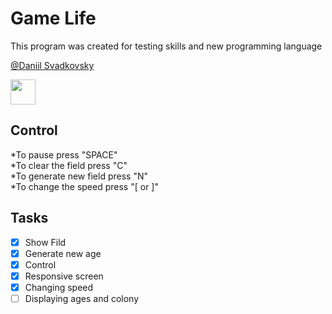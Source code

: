 # Game Life
This program was created for testing skills and new programming language

[@Daniil Svadkovsky](https://github.com/TyPaporotnyk)

<img src="https://github.com/TyPaporotnyk/GameLife/blob/main/img/1.gif" width="40" height="40" />

## Control
*To pause press "SPACE" <br/>
*To clear the field press "C"<br/>
*To generate new field press "N"<br/>
*To change the speed press "[ or ]"<br/>

## Tasks
- [x] Show Fild
- [x] Generate new age
- [x] Control
- [x] Responsive screen
- [x] Changing speed
- [ ] Displaying ages and colony
